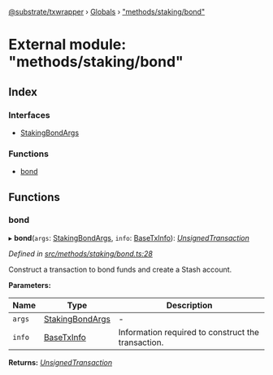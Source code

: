 [@substrate/txwrapper](../README.md) › [Globals](../globals.md) › ["methods/staking/bond"](_methods_staking_bond_.md)

# External module: "methods/staking/bond"

## Index

### Interfaces

* [StakingBondArgs](../interfaces/_methods_staking_bond_.stakingbondargs.md)

### Functions

* [bond](_methods_staking_bond_.md#bond)

## Functions

###  bond

▸ **bond**(`args`: [StakingBondArgs](../interfaces/_methods_staking_bond_.stakingbondargs.md), `info`: [BaseTxInfo](../interfaces/_util_types_.basetxinfo.md)): *[UnsignedTransaction](../interfaces/_util_types_.unsignedtransaction.md)*

*Defined in [src/methods/staking/bond.ts:28](https://github.com/paritytech/txwrapper/blob/123d47d/src/methods/staking/bond.ts#L28)*

Construct a transaction to bond funds and create a Stash account.

**Parameters:**

Name | Type | Description |
------ | ------ | ------ |
`args` | [StakingBondArgs](../interfaces/_methods_staking_bond_.stakingbondargs.md) | - |
`info` | [BaseTxInfo](../interfaces/_util_types_.basetxinfo.md) | Information required to construct the transaction.  |

**Returns:** *[UnsignedTransaction](../interfaces/_util_types_.unsignedtransaction.md)*
